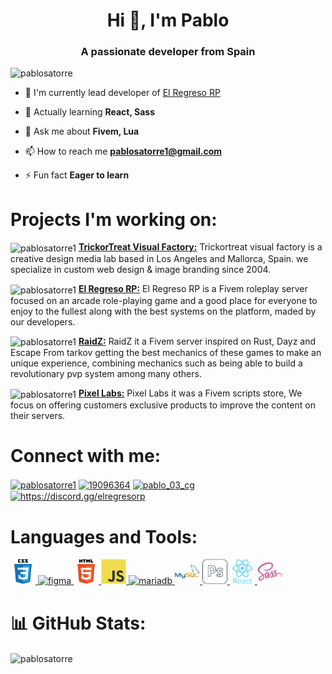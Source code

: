 <h1 align="center">Hi 👋, I'm Pablo</h1>
<h3 align="center">A passionate developer from Spain</h3>

<p align="left"> <img src="https://komarev.com/ghpvc/?username=pablosatorre&label=Profile%20views&color=0e75b6&style=flat" alt="pablosatorre" /> </p>

- 🔭 I'm currently lead developer of [El Regreso RP](https://elregresorp.es/)

- 🌱 Actually learning **React, Sass**

- 💬 Ask me about **Fivem, Lua**

- 📫 How to reach me **pablosatorre1@gmail.com**

- ⚡ Fun fact **Eager to learn**


# Projects I'm working on:
<p align="left">
  
<img align="center" src="https://trickortreatvisualfactory.com/pablo/api/proyects/roundedtot.png" alt="pablosatorre1" height="50" width="50" /> [**TrickorTreat Visual Factory:**](https://trickortreatvisualfactory.com/) Trickortreat visual factory is a creative design media lab based in Los Angeles and Mallorca, Spain.
we specialize in custom web design & image branding since 2004.
  
<img align="center" src="https://trickortreatvisualfactory.com/pablo/api/proyects/regreso.png" alt="pablosatorre1" height="40" width="70" /> [**El Regreso RP:**](https://elregresorp.es/) El Regreso RP is a Fivem roleplay server focused on an arcade role-playing game and a good place for everyone to enjoy to the
 fullest along with the best systems on the platform, maded by our developers.
  
<img align="center" src="https://trickortreatvisualfactory.com/pablo/api/proyects/raidz.png" alt="pablosatorre1" height="40" width="56" /> [**RaidZ:**](https://discord.gg/el-regreso-rp-885281012555341844) RaidZ it a Fivem server inspired on Rust, Dayz and Escape From tarkov getting the best mechanics of these
games to make an unique experience, combining mechanics such as being able to build a revolutionary pvp system among many others.
  
<img align="center" src="https://trickortreatvisualfactory.com/pablo/api/proyects/pixel.png" alt="pablosatorre1" height="40" width="40" /> [**Pixel Labs:**](https://pixel-labs.tebex.io/) Pixel Labs it was a Fivem scripts store, We focus on offering customers exclusive products to improve the content on their servers.

</p>

# Connect with me:
<p align="left">
<a href="https://twitter.com/pablosatorre1" target="blank"><img align="center" src="https://raw.githubusercontent.com/rahuldkjain/github-profile-readme-generator/master/src/images/icons/Social/twitter.svg" alt="pablosatorre1" height="30" width="40" /></a>
<a href="https://es.stackoverflow.com/users/285151/pablosatorre" target="blank"><img align="center" src="https://raw.githubusercontent.com/rahuldkjain/github-profile-readme-generator/master/src/images/icons/Social/stack-overflow.svg" alt="19096364" height="30" width="40" /></a>
<a href="https://instagram.com/pablo_03_cg" target="blank"><img align="center" src="https://raw.githubusercontent.com/rahuldkjain/github-profile-readme-generator/master/src/images/icons/Social/instagram.svg" alt="pablo_03_cg" height="30" width="40" /></a>
<a href="https://discord.gg/https://discord.gg/elregresorp" target="blank"><img align="center" src="https://raw.githubusercontent.com/rahuldkjain/github-profile-readme-generator/master/src/images/icons/Social/discord.svg" alt="https://discord.gg/elregresorp" height="30" width="40" /></a>
</p>

# Languages and Tools:
<p align="left"> <a href="https://www.w3schools.com/css/" target="_blank" rel="noreferrer"> <img src="https://raw.githubusercontent.com/devicons/devicon/master/icons/css3/css3-original-wordmark.svg" alt="css3" width="40" height="40"/> </a> <a href="https://www.figma.com/" target="_blank" rel="noreferrer"> <img src="https://www.vectorlogo.zone/logos/figma/figma-icon.svg" alt="figma" width="40" height="40"/> </a> <a href="https://www.w3.org/html/" target="_blank" rel="noreferrer"> <img src="https://raw.githubusercontent.com/devicons/devicon/master/icons/html5/html5-original-wordmark.svg" alt="html5" width="40" height="40"/> </a> <a href="https://developer.mozilla.org/en-US/docs/Web/JavaScript" target="_blank" rel="noreferrer"> <img src="https://raw.githubusercontent.com/devicons/devicon/master/icons/javascript/javascript-original.svg" alt="javascript" width="40" height="40"/> </a> <a href="https://mariadb.org/" target="_blank" rel="noreferrer"> <img src="https://www.vectorlogo.zone/logos/mariadb/mariadb-icon.svg" alt="mariadb" width="40" height="40"/> </a> <a href="https://www.mysql.com/" target="_blank" rel="noreferrer"> <img src="https://raw.githubusercontent.com/devicons/devicon/master/icons/mysql/mysql-original-wordmark.svg" alt="mysql" width="40" height="40"/> </a> <a href="https://www.photoshop.com/en" target="_blank" rel="noreferrer"> <img src="https://raw.githubusercontent.com/devicons/devicon/master/icons/photoshop/photoshop-line.svg" alt="photoshop" width="40" height="40"/> </a> <a href="https://reactjs.org/" target="_blank" rel="noreferrer"> <img src="https://raw.githubusercontent.com/devicons/devicon/master/icons/react/react-original-wordmark.svg" alt="react" width="40" height="40"/> </a> <a href="https://sass-lang.com" target="_blank" rel="noreferrer"> <img src="https://raw.githubusercontent.com/devicons/devicon/master/icons/sass/sass-original.svg" alt="sass" width="40" height="40"/> </a> </p>

# 📊 GitHub Stats:
<p><img align="center" src="https://github-readme-stats.vercel.app/api/top-langs?username=pablosatorre&show_icons=true&theme=dark&title_color=1387ec&hide_border=true&locale=en&layout=compact" alt="pablosatorre" /></p>


